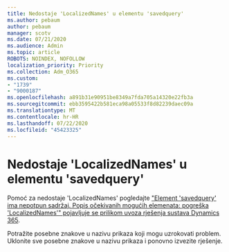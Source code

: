 ```yaml
---
title: Nedostaje 'LocalizedNames' u elementu 'savedquery'
ms.author: pebaum
author: pebaum
manager: scotv
ms.date: 07/21/2020
ms.audience: Admin
ms.topic: article
ROBOTS: NOINDEX, NOFOLLOW
localization_priority: Priority
ms.collection: Adm_O365
ms.custom:
- "1739"
- "9000187"
ms.openlocfilehash: a891b31e90951be8349a7fda705a14320e22fb3a
ms.sourcegitcommit: ebb3595422b581eca98a05533f8d82239daec09a
ms.translationtype: MT
ms.contentlocale: hr-HR
ms.lasthandoff: 07/22/2020
ms.locfileid: "45423325"
---
```

# <a name="missing-localizednames-in-element-savedquery"></a>Nedostaje 'LocalizedNames' u elementu 'savedquery'

Pomoć za nedostaje 'LocalizedNames' pogledajte ["Element 'savedquery' ima nepotpun sadržaj. Popis očekivanih mogućih elemenata: pogreška 'LocalizedNames'" pojavljuje se prilikom uvoza rješenja sustava Dynamics 365](https://support.microsoft.com/help/4463330/the-element-savedquery-has-incomplete-content-list-of-possible-element).

Potražite posebne znakove u nazivu prikaza koji mogu uzrokovati problem. Uklonite sve posebne znakove u nazivu prikaza i ponovno izvezite rješenje.